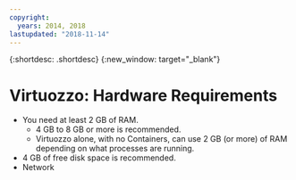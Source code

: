 ```yaml
---
copyright:
  years: 2014, 2018
lastupdated: "2018-11-14"
---
```

{:shortdesc: .shortdesc}
{:new_window: target="_blank"}

# Virtuozzo: Hardware Requirements

* You need at least 2 GB of RAM.
  * 4 GB to 8 GB or more is recommended.
  * Virtuozzo alone, with no Containers, can use 2 GB (or more) of RAM depending on what processes are running.
* 4 GB of free disk space is recommended.
* Network

